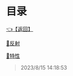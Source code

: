# 目录  


[👈【返回】](/--目录--/dotnet/CSharp笔记/--目录--CSharp笔记)  


[📜反射](/dotnet/CSharp笔记/元数据、特性、反射/反射)  

[📜特性](/dotnet/CSharp笔记/元数据、特性、反射/特性)  







> 2023/8/15 14:18:53
